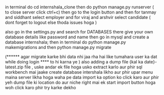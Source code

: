 in terminal do cd internshala_clone 
then do python manage.py runserver  ( to close server click ctrl+c)
then go to the login button 
and then for tanmay and siddhant select employer
and for viraj and arshvir select candidate             ( dont forget to logout else thoda issues hoga )

also go in the settings.py and search for DATABASES
there give your own database details like password and name
then go in mysql and create a database internshala;
then in terminal do python manage.py makemigrations and then python manage.py migrate

(****** agar migrate karke bhi data nhi jaa rha hai like tumahara user ka dat while doing login **** to hi karna ye )
also adding a dump file {kal ka date}-latest.zip file , uske andar ek file hoga usko extract karlo 
aur phir sql workbench mai jaake create  database intershala likho
aur phir upar menu maina server likha hoga waha pe data import ka option ko click karo
aur phir yeh dump file ki location do  aur niche right mai ek start import button hoga woh click karo
phir try karke dekho